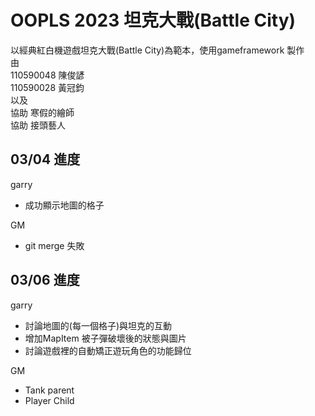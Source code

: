 # OOPLS 2023 坦克大戰(Battle City)  
以經典紅白機遊戲坦克大戰(Battle City)為範本，使用gameframework 製作  
由  
110590048 陳俊諺  
110590028 黃冠鈞  
以及  
協助 寒假的繪師  
協助 接頭藝人
  
  
## 03/04 進度
garry  
* 成功顯示地圖的格子  

GM  
* git merge 失敗  
## 03/06 進度
garry
* 討論地圖的(每一個格子)與坦克的互動
* 增加MapItem 被子彈破壞後的狀態與圖片
* 討論遊戲裡的自動矯正遊玩角色的功能歸位    
  
GM
* Tank parent
* Player Child
